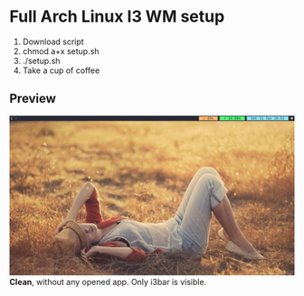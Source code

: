 # Full Arch Linux I3 WM setup

1. Download script
2. chmod a+x setup.sh
3. ./setup.sh
4. Take a cup of coffee


## Preview
![clean](https://raw.githubusercontent.com/ivancekic/arch-setup/master/cleanpreview.jpg) <br />
**Clean**, without any opened app. Only i3bar is visible. <br />


